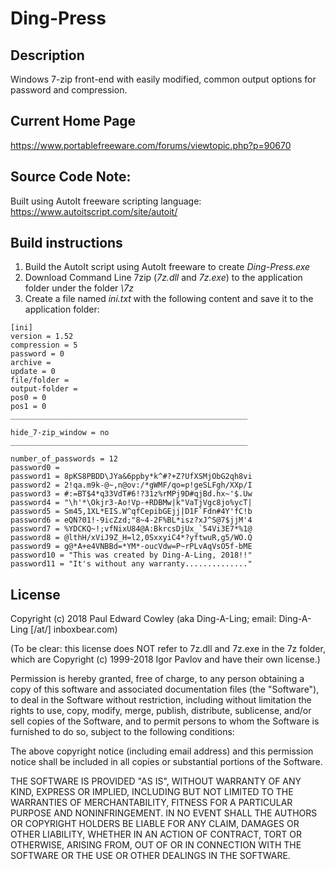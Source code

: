 # Ding-Press
## Description 

Windows 7-zip front-end with easily modified, common output options for password and compression.

## Current Home Page
https://www.portablefreeware.com/forums/viewtopic.php?p=90670

## Source Code Note: 

Built using AutoIt freeware scripting language: https://www.autoitscript.com/site/autoit/

## Build instructions

1. Build the AutoIt script using AutoIt freeware to create *Ding-Press.exe*
2. Download Command Line 7zip (*7z.dll* and *7z.exe*) to the application folder under the folder *\7z*
3. Create a file named *ini.txt* with the following content and save it to the application folder:

```
[ini]
version = 1.52
compression = 5
password = 0
archive = 
update = 0
file/folder = 
output-folder = 
pos0 = 0
pos1 = 0
_____________________________________________________

hide_7-zip_window = no
_____________________________________________________

number_of_passwords = 12
password0 = 
password1 = 8pKS8PBDD\JYa&6ppby*k^#?+Z?UfXSMjObG2qh8vi
password2 = 2!qa.m9k-@~,n@ov:/*gWMF/qo=p!geSLFgh/XXp/I
password3 = #:=BT$4*q33VdT#6!?31z%rMPj9D#qjBd.hx~'$.Uw
password4 = "\h'*\Okjr3-Ao!Vp-+RDBMw|k"VaTjVgc8jo%ycT|
password5 = Sm45,1XL*EIS.W^qfCepibGEjj|D1F`Fdn#4Y'fC!b
password6 = eQN?01!-9icZzd;"8~4-2F%BL*isz?xJ^S@7$jjM'4
password7 = %YDCKQ~!;vfNixU84@A:BkrcsDjUx_`54Vi3E7*%1@
password8 = @lthH/xViJ9Z_H=l2,0SxxyiC4*?yftwuR,g5/WO.Q
password9 = g@*A+e4VNBBd=*YM*-oucVdw=P~rPLvAqVsO5f-bME
password10 = "This was created by Ding-A-Ling, 2018!!"
password11 = "It's without any warranty.............."

```

## License

Copyright (c) 2018 Paul Edward Cowley (aka Ding-A-Ling; email: Ding-A-Ling [/at/] inboxbear.com)

(To be clear: this license does NOT refer to 7z.dll and 7z.exe in the 7z folder,
which are Copyright (c) 1999-2018 Igor Pavlov and have their own license.)

Permission is hereby granted, free of charge, to any person obtaining a copy
of this software and associated documentation files (the "Software"), to deal
in the Software without restriction, including without limitation the rights
to use, copy, modify, merge, publish, distribute, sublicense, and/or sell
copies of the Software, and to permit persons to whom the Software is
furnished to do so, subject to the following conditions:

The above copyright notice (including email address) and this permission notice
shall be included in all copies or substantial portions of the Software.

THE SOFTWARE IS PROVIDED "AS IS", WITHOUT WARRANTY OF ANY KIND, EXPRESS OR
IMPLIED, INCLUDING BUT NOT LIMITED TO THE WARRANTIES OF MERCHANTABILITY,
FITNESS FOR A PARTICULAR PURPOSE AND NONINFRINGEMENT. IN NO EVENT SHALL THE
AUTHORS OR COPYRIGHT HOLDERS BE LIABLE FOR ANY CLAIM, DAMAGES OR OTHER
LIABILITY, WHETHER IN AN ACTION OF CONTRACT, TORT OR OTHERWISE, ARISING FROM,
OUT OF OR IN CONNECTION WITH THE SOFTWARE OR THE USE OR OTHER DEALINGS IN THE
SOFTWARE.

